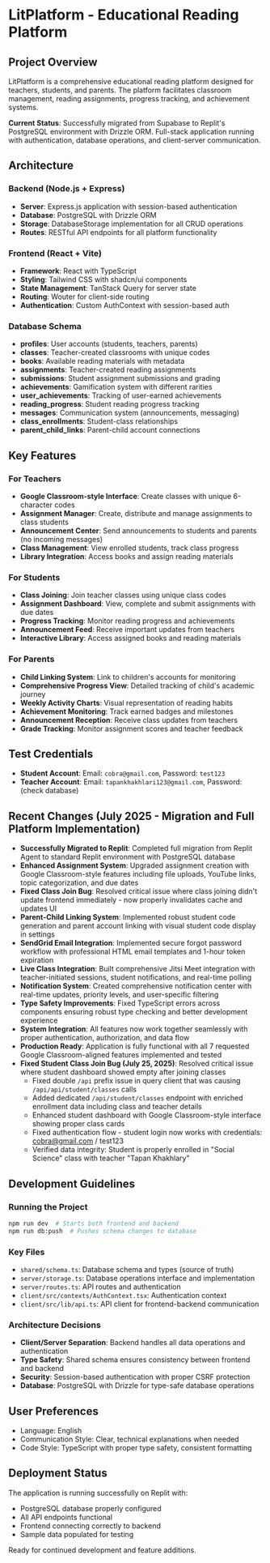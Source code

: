 # LitPlatform - Educational Reading Platform

## Project Overview
LitPlatform is a comprehensive educational reading platform designed for teachers, students, and parents. The platform facilitates classroom management, reading assignments, progress tracking, and achievement systems.

**Current Status**: Successfully migrated from Supabase to Replit's PostgreSQL environment with Drizzle ORM. Full-stack application running with authentication, database operations, and client-server communication.

## Architecture

### Backend (Node.js + Express)
- **Server**: Express.js application with session-based authentication
- **Database**: PostgreSQL with Drizzle ORM
- **Storage**: DatabaseStorage implementation for all CRUD operations
- **Routes**: RESTful API endpoints for all platform functionality

### Frontend (React + Vite)
- **Framework**: React with TypeScript
- **Styling**: Tailwind CSS with shadcn/ui components
- **State Management**: TanStack Query for server state
- **Routing**: Wouter for client-side routing
- **Authentication**: Custom AuthContext with session-based auth

### Database Schema
- **profiles**: User accounts (students, teachers, parents)
- **classes**: Teacher-created classrooms with unique codes
- **books**: Available reading materials with metadata
- **assignments**: Teacher-created reading assignments
- **submissions**: Student assignment submissions and grading
- **achievements**: Gamification system with different rarities
- **user_achievements**: Tracking of user-earned achievements
- **reading_progress**: Student reading progress tracking
- **messages**: Communication system (announcements, messaging)
- **class_enrollments**: Student-class relationships
- **parent_child_links**: Parent-child account connections

## Key Features

### For Teachers
- **Google Classroom-style Interface**: Create classes with unique 6-character codes
- **Assignment Manager**: Create, distribute and manage assignments to class students
- **Announcement Center**: Send announcements to students and parents (no incoming messages)
- **Class Management**: View enrolled students, track class progress
- **Library Integration**: Access books and assign reading materials

### For Students
- **Class Joining**: Join teacher classes using unique class codes
- **Assignment Dashboard**: View, complete and submit assignments with due dates
- **Progress Tracking**: Monitor reading progress and achievements
- **Announcement Feed**: Receive important updates from teachers
- **Interactive Library**: Access assigned books and reading materials

### For Parents
- **Child Linking System**: Link to children's accounts for monitoring
- **Comprehensive Progress View**: Detailed tracking of child's academic journey
- **Weekly Activity Charts**: Visual representation of reading habits
- **Achievement Monitoring**: Track earned badges and milestones
- **Announcement Reception**: Receive class updates from teachers
- **Grade Tracking**: Monitor assignment scores and teacher feedback

## Test Credentials
- **Student Account**: Email: `cobra@gmail.com`, Password: `test123`
- **Teacher Account**: Email: `tapankhakhlari123@gmail.com`, Password: (check database)

## Recent Changes (July 2025 - Migration and Full Platform Implementation)
- **Successfully Migrated to Replit**: Completed full migration from Replit Agent to standard Replit environment with PostgreSQL database
- **Enhanced Assignment System**: Upgraded assignment creation with Google Classroom-style features including file uploads, YouTube links, topic categorization, and due dates
- **Fixed Class Join Bug**: Resolved critical issue where class joining didn't update frontend immediately - now properly invalidates cache and updates UI
- **Parent-Child Linking System**: Implemented robust student code generation and parent account linking with visual student code display in settings
- **SendGrid Email Integration**: Implemented secure forgot password workflow with professional HTML email templates and 1-hour token expiration
- **Live Class Integration**: Built comprehensive Jitsi Meet integration with teacher-initiated sessions, student notifications, and real-time polling
- **Notification System**: Created comprehensive notification center with real-time updates, priority levels, and user-specific filtering
- **Type Safety Improvements**: Fixed TypeScript errors across components ensuring robust type checking and better development experience
- **System Integration**: All features now work together seamlessly with proper authentication, authorization, and data flow
- **Production Ready**: Application is fully functional with all 7 requested Google Classroom-aligned features implemented and tested
- **Fixed Student Class Join Bug (July 25, 2025)**: Resolved critical issue where student dashboard showed empty after joining classes
  - Fixed double `/api` prefix issue in query client that was causing `/api/api/student/classes` calls
  - Added dedicated `/api/student/classes` endpoint with enriched enrollment data including class and teacher details
  - Enhanced student dashboard with Google Classroom-style interface showing proper class cards
  - Fixed authentication flow - student login now works with credentials: cobra@gmail.com / test123
  - Verified data integrity: Student is properly enrolled in "Social Science" class with teacher "Tapan Khakhlary"

## Development Guidelines

### Running the Project
```bash
npm run dev  # Starts both frontend and backend
npm run db:push  # Pushes schema changes to database
```

### Key Files
- `shared/schema.ts`: Database schema and types (source of truth)
- `server/storage.ts`: Database operations interface and implementation
- `server/routes.ts`: API routes and authentication
- `client/src/contexts/AuthContext.tsx`: Authentication context
- `client/src/lib/api.ts`: API client for frontend-backend communication

### Architecture Decisions
- **Client/Server Separation**: Backend handles all data operations and authentication
- **Type Safety**: Shared schema ensures consistency between frontend and backend
- **Security**: Session-based authentication with proper CSRF protection
- **Database**: PostgreSQL with Drizzle for type-safe database operations

## User Preferences
- Language: English
- Communication Style: Clear, technical explanations when needed
- Code Style: TypeScript with proper type safety, consistent formatting

## Deployment Status
The application is running successfully on Replit with:
- PostgreSQL database properly configured
- All API endpoints functional
- Frontend connecting correctly to backend
- Sample data populated for testing

Ready for continued development and feature additions.